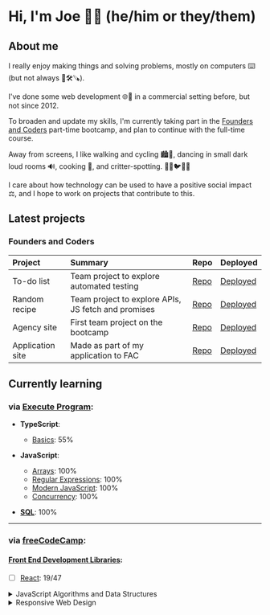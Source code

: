# Hi, I'm Joe 👋🏻 (he/him or they/them)

## About me

I really enjoy making things and solving problems, mostly on computers ⌨️ (but not always 📐🛠️🪚).

I've done some web development 🌐🔗 in a commercial setting before, but not since 2012.

To broaden and update my skills, I'm currently taking part in the [Founders and Coders](https://www.foundersandcoders.com/) part-time bootcamp, and plan to continue with the full-time course.

Away from screens, I like walking and cycling 🏙️🌳, dancing in small dark loud rooms 🔊, cooking 🍅, and critter-spotting. 🐶🐱🐦🦊🐀

I care about how technology can be used to have a positive social impact ⚖️, and I hope to work on projects that contribute to this.

## Latest projects

<!-- Check back here to see projects that I've been working on 😌 -->

### Founders and Coders

| Project | Summary | Repo | Deployed |
| :- | :- | :- | :- |
| To-do list | Team project to explore automated testing | [Repo](https://github.com/sonianb/to-do-list) | [Deployed](https://sonianb.github.io/fac-to-do-list/) |
| Random recipe | Team project to explore APIs, JS fetch and promises | [Repo](https://github.com/vasystus/hungri-la) | [Deployed](https://vasystus.github.io/hungri-la/) |
| Agency site | First team project on the bootcamp | [Repo](https://github.com/joe-dev-public/fac-agency-website) | [Deployed](https://joe-dev-public.github.io/fac-agency-website/) |
| Application site | Made as part of my application to FAC | [Repo](https://github.com/joe-dev-public/fac-application-website) | [Deployed](https://joe-dev-public.github.io/fac-application-website/) |

## Currently learning

### via **[Execute Program](https://www.executeprogram.com/)**:

- **TypeScript**:
  - [Basics](https://www.executeprogram.com/courses/typescript-basics): 55%

- **JavaScript**:
  - [Arrays](https://www.executeprogram.com/courses/javascript-array): 100%
  - [Regular Expressions](https://www.executeprogram.com/courses/regexes): 100%
  - [Modern JavaScript](https://www.executeprogram.com/courses/modern-javascript): 100%
  - [Concurrency](https://www.executeprogram.com/courses/javascript-concurrency): 100%

- **[SQL](https://www.executeprogram.com/courses/sql)**: 100%

<hr>

### via **[freeCodeCamp](https://www.freecodecamp.org/joe-dev-public)**:

#### [Front End Development Libraries](https://www.freecodecamp.org/learn/front-end-development-libraries/):

- [ ] [React](https://www.freecodecamp.org/learn/front-end-development-libraries/#react): 19/47

<details><summary>JavaScript Algorithms and Data Structures</summary>

  - [x] [Basic JavaScript](https://www.freecodecamp.org/learn/javascript-algorithms-and-data-structures/#basic-javascript): 113/113
  - [x] [ES6](https://www.freecodecamp.org/learn/javascript-algorithms-and-data-structures/#es6): 29/29
  - [x] [Regular Expressions](https://www.freecodecamp.org/learn/javascript-algorithms-and-data-structures/#regular-expressions): 33/33
  - [x] [Debugging](https://www.freecodecamp.org/learn/javascript-algorithms-and-data-structures/#debugging): 12/12
  - [x] [Basic Data Structures](https://www.freecodecamp.org/learn/javascript-algorithms-and-data-structures/#basic-data-structures): 20/20
  - [x] [Basic Algorithm Scripting](https://www.freecodecamp.org/learn/javascript-algorithms-and-data-structures/#basic-algorithm-scripting): 16/16
  - [x] [Object Oriented Programming](https://www.freecodecamp.org/learn/javascript-algorithms-and-data-structures/#object-oriented-programming): 26/26
  - [x] [Functional Programming](https://www.freecodecamp.org/learn/javascript-algorithms-and-data-structures/#functional-programming): 24/24
  - [ ] [Intermediate Algorithm Scripting](https://www.freecodecamp.org/learn/javascript-algorithms-and-data-structures/#intermediate-algorithm-scripting): 14/21

  Course details: https://www.freecodecamp.org/learn/javascript-algorithms-and-data-structures/
</details>

<details><summary>Responsive Web Design</summary>
  
  - [x] [Basic HTML and HTML5](https://www.freecodecamp.org/learn/responsive-web-design/#basic-html-and-html5): 28/28
  - [x] [Basic CSS](https://www.freecodecamp.org/learn/responsive-web-design/#basic-css): 44/44
  - [x] [Applied Visual Design](https://www.freecodecamp.org/learn/responsive-web-design/#applied-visual-design): 52/52
  - [ ] [Applied Accessibility](https://www.freecodecamp.org/learn/responsive-web-design/#applied-accessibility): 2/22
  - [x] [Responsive Web Design Principles](https://www.freecodecamp.org/learn/responsive-web-design/#responsive-web-design-principles): 4/4
  - [x] [CSS Flexbox](https://www.freecodecamp.org/learn/responsive-web-design/#css-flexbox): 17/17
  - [x] [CSS Grid](https://www.freecodecamp.org/learn/responsive-web-design/#css-grid): 22/22
  
  Course details: https://www.freecodecamp.org/learn/responsive-web-design/
</details>
  

<!--
**joe-dev-public/joe-dev-public** is a ✨ _special_ ✨ repository because its `README.md` (this file) appears on your GitHub profile.

Here are some ideas to get you started:

- 🔭 I’m currently working on ...
- 🌱 I’m currently learning ...
- 👯 I’m looking to collaborate on ...
- 🤔 I’m looking for help with ...
- 💬 Ask me about ...
- 📫 How to reach me: ...
- 😄 Pronouns: ...
- ⚡ Fun fact: ...
-->
